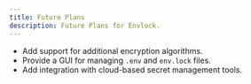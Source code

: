 ```yaml
---
title: Future Plans
description: Future Plans for Envlock.
---
```


- Add support for additional encryption algorithms.
- Provide a GUI for managing `.env` and `env.lock` files.
- Add integration with cloud-based secret management tools.
